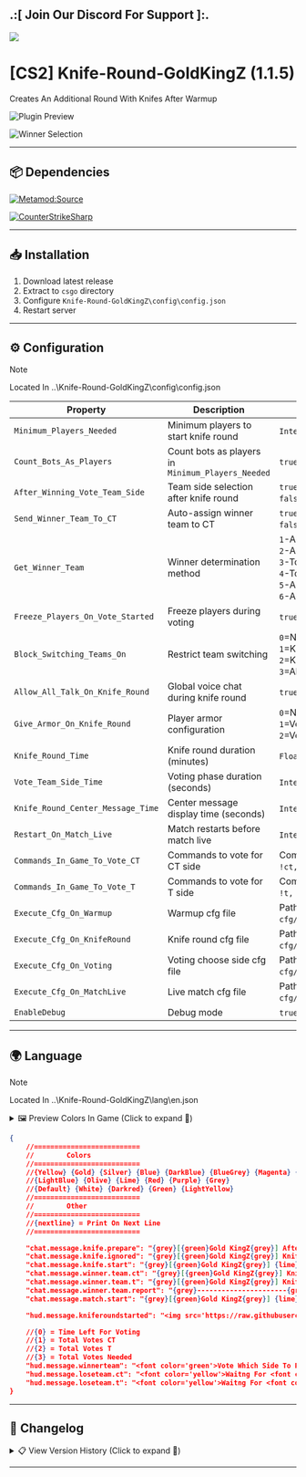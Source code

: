 ## .:[ Join Our Discord For Support ]:.

<a href="https://discord.com/invite/U7AuQhu"><img src="https://discord.com/api/guilds/651838917687115806/widget.png?style=banner2"></a>

# [CS2] Knife-Round-GoldKingZ (1.1.5)

Creates An Additional Round With Knifes After Warmup

![Plugin Preview](https://github.com/oqyh/cs2-Knife-Round-GoldKingZ/assets/48490385/83968ac0-896c-40b1-8c59-602bc6962b01)

![Winner Selection](https://github.com/oqyh/cs2-Knife-Round-GoldKingZ/assets/48490385/fb2465cb-778f-4341-b633-8fa07d162b2a)

---

## 📦 Dependencies
[![Metamod:Source](https://img.shields.io/badge/Metamod:Source-2.x-2d2d2d?logo=sourceengine)](https://www.sourcemm.net/downloads.php?branch=dev)

[![CounterStrikeSharp](https://img.shields.io/badge/CounterStrikeSharp-83358F)](https://github.com/roflmuffin/CounterStrikeSharp)

---

## 📥 Installation

1. Download latest release
2. Extract to `csgo` directory
3. Configure `Knife-Round-GoldKingZ\config\config.json`
4. Restart server

---

## ⚙️ Configuration

> [!NOTE]
> Located In ..\Knife-Round-GoldKingZ\config\config.json                                           
>

| Property | Description | Values | Required |  
|----------|-------------|--------|----------|  
| `Minimum_Players_Needed` | Minimum players to start knife round | `Integer` (e.g., `5`) | - |  
| `Count_Bots_As_Players` | Count bots as players in `Minimum_Players_Needed` | `true`/`false` | - |  
| `After_Winning_Vote_Team_Side` | Team side selection after knife round |  `true` = Vote<br>`false` = Auto-assign | - |  
| `Send_Winner_Team_To_CT` | Auto-assign winner team to CT | `true` = Force CT<br>`false` = Keep original side | `After_Winning_Vote_Team_Side=false` |  
| `Get_Winner_Team` | Winner determination method | `1`-Alive players (CT if tie)<br>`2`-Alive players (T if tie)<br>`3`-Total health (CT if tie)<br>`4`-Total health (T if tie)<br>`5`-Alive→Health→CT<br>`6`-Alive→Health→T | - |  
| `Freeze_Players_On_Vote_Started` | Freeze players during voting | `true`/`false` | `After_Winning_Vote_Team_Side=true` |  
| `Block_Switching_Teams_On` | Restrict team switching | `0`=Never<br>`1`=Knife round<br>`2`=Knife+Voting<br>`3`=All phases | - |  
| `Allow_All_Talk_On_Knife_Round` | Global voice chat during knife round | `true`/`false` | - |  
| `Give_Armor_On_Knife_Round` | Player armor configuration | `0`=No armor<br>`1`=Vest<br>`2`=Vest + Helmet | - |  
| `Knife_Round_Time` | Knife round duration (minutes) | `Float` (e.g., `1.0`) | - |  
| `Vote_Team_Side_Time` | Voting phase duration (seconds) | `Integer` (e.g., `20`) | `After_Winning_Vote_Team_Side=true` |  
| `Knife_Round_Center_Message_Time` | Center message display time (seconds) | `Integer` (e.g., `5`) | - |  
| `Restart_On_Match_Live` | Match restarts before match live | `Integer` (e.g., `1`) | - |  
| `Commands_In_Game_To_Vote_CT` | Commands to vote for CT side | Comma-separated (e.g., `!ct, !stay`) | `After_Winning_Vote_Team_Side=true` |  
| `Commands_In_Game_To_Vote_T` | Commands to vote for T side | Comma-separated (e.g., `!t, !switch`) | `After_Winning_Vote_Team_Side=true` |  
| `Execute_Cfg_On_Warmup` | Warmup cfg file | Path (e.g., `cfg/KnifeRound/Warmup.cfg`) | - |  
| `Execute_Cfg_On_KnifeRound` | Knife round cfg file | Path (e.g., `cfg/KnifeRound/Knife.cfg`) | - |  
| `Execute_Cfg_On_Voting` | Voting choose side cfg file | Path (e.g., `cfg/KnifeRound/Vote.cfg`) | - |  
| `Execute_Cfg_On_MatchLive` | Live match cfg file | Path (e.g., `cfg/KnifeRound/Live.cfg`) | - |  
| `EnableDebug` | Debug mode | `true`/`false` | - |  


---

## 🌍 Language

> [!NOTE]
> Located In ..\Knife-Round-GoldKingZ\lang\en.json                                           
>

<details>
<summary>🖼️ Preview Colors In Game (Click to expand 🔽)</summary>

![Color Preview](https://github.com/oqyh/cs2-Game-Manager/assets/48490385/3df7caa9-34a7-47da-94aa-8d682f59e85d)
</details>

```json
{
	//==========================
	//        Colors
	//==========================
	//{Yellow} {Gold} {Silver} {Blue} {DarkBlue} {BlueGrey} {Magenta} {LightRed}
	//{LightBlue} {Olive} {Lime} {Red} {Purple} {Grey}
	//{Default} {White} {Darkred} {Green} {LightYellow}
	//==========================
	//        Other
	//==========================
	//{nextline} = Print On Next Line
	//==========================

	"chat.message.knife.prepare": "{grey}[{green}Gold KingZ{grey}] After WarmUp Knife Round Will Start {green}Winner {grey}Choose Team Side",
	"chat.message.knife.ignored": "{grey}[{green}Gold KingZ{grey}] Knife Round Ignored Less Players [{green}{0} {grey}/ {green}{1} {grey}Needed{grey}]",
	"chat.message.knife.start": "{grey}[{green}Gold KingZ{grey}] {lime}Knife Round! {nextline} {grey}[{green}Gold KingZ{grey}] {lime}Knife Round! {nextline} {grey}[{green}Gold KingZ{grey}] {lime}Knife Round!",
	"chat.message.winner.team.ct": "{grey}[{green}Gold KingZ{grey}] Knife Round End Winner Team {darkblue}CounterTerrorist",
	"chat.message.winner.team.t": "{grey}[{green}Gold KingZ{grey}] Knife Round End Winner Team {darkred}Terrorist",
	"chat.message.winner.team.report": "{grey}----------------------{green}[Reports]{grey}---------------------- {nextline} {grey}{darkblue}[CounterTerrorist] {nextline} {grey}Total Alive Players: {yellow}{0} {grey}| Total Healths: {yellow}{1} {nextline} {grey}{darkred}[Terrorist] {nextline} {grey}Total Alive Players: {yellow}{2} {grey}| Total Healths: {yellow}{3} {nextline} {grey}-------------------------------------------------------",
	"chat.message.match.start": "{grey}[{green}Gold KingZ{grey}] {lime}Match Live! {nextline} {grey}[{green}Gold KingZ{grey}] {lime}Match Live! {nextline} {grey}[{green}Gold KingZ{grey}] {lime}Match Live!",

	"hud.message.kniferoundstarted": "<img src='https://raw.githubusercontent.com/oqyh/cs2-Knife-Round-GoldKingZ/main/Resources/knifeleft.png' class=''> <font color='orange'>Knife Round <img src='https://raw.githubusercontent.com/oqyh/cs2-Knife-Round-GoldKingZ/main/Resources/kniferight.png' class=''> <br> <br> <font color='blueviolet'>Winner Will Choose Team Side </font>",

	//{0} = Time Left For Voting 
	//{1} = Total Votes CT
	//{2} = Total Votes T
	//{3} = Total Votes Needed
	"hud.message.winnerteam": "<font color='green'>Vote Which Side To Pick <br> <font color='darkred'> = Time Left To Vote: {0} Secs = <br> <font color='yellow'>!ct <font color='grey'>To Vote CT Side Team <br> <font color='yellow'>!t <font color='grey'>To Vote T Side Team <br> <font color='grey'>Votes On <img src='https://raw.githubusercontent.com/oqyh/cs2-Knife-Round-GoldKingZ/main/Resources/ctimg.png' class=''> <font color='green'>[{1} <font color='grey'>/ <font color='green'>{3}] <br> <font color='grey'>Votes On <img src='https://raw.githubusercontent.com/oqyh/cs2-Knife-Round-GoldKingZ/main/Resources/timg.png' class=''> <font color='green'>[{2} <font color='grey'>/ <font color='green'>{3}] </font>",
	"hud.message.loseteam.ct": "<font color='yellow'>Waitng For <font color='red'>T's <font color='yellow'>To Vote <br> <font color='darkred'> = Time Left To Vote: {0} Secs = </font>",
	"hud.message.loseteam.t": "<font color='yellow'>Waitng For <font color='RoyalBlue'>CT's <font color='yellow'>To Vote <br> <font color='darkred'> = Time Left To Vote: {0} Secs = </font>"
}
```

---

## 📜 Changelog

<details>
<summary>📋 View Version History (Click to expand 🔽)</summary>

### [1.1.5]
- Fix Center Bug Duplicated
- Fix Swap Teams Bug
- Fix EnableDebug


### [1.1.4]
- Rework Plugin
- Fix Knife Round Crash
- Fix Method Dropping Weapons
- Fix Give Armor On Knife Round
- Fix After_Winning_Vote_Team_Side
- Fix/Added FallBack Knife Round If Warmup Start Again 
- Added Send_Winner_Team_To_CT
- Added Get_Winner_Team
- Added Block_Switching_Teams_On 3 Modes
- Added Execute_Cfg_On_Warmup
- Added Execute_Cfg_On_KnifeRound
- Added Execute_Cfg_On_Voting
- Added Execute_Cfg_On_MatchLive
- Added EnableDebug
- Added In config.json info on each what it do
- Added In lang "chat.message.knife.prepare"
- Added In lang "chat.message.winner.team.ct"
- Added In lang "chat.message.winner.team.t"
- Added In lang "chat.message.winner.team.report"

### [1.1.3]
- Rework On Less MinimumPlayers (Removed Restart)

### [1.1.2]
- Fix Plugin Will Stop Working On Next Map

### [1.1.1]
- Added MinimumPlayersToEnableKnifePlugin
- Added CountBotsAsPlayers
- Added Lang chat.message.knife.ignored 

### [1.1.0]
- Upgrade Net.7 To Net.8
- Rework Knife-Round Plugin
- Added EnableVoteTeamSideAfterWinning
- Added CommandsInGameToVoteCT
- Added CommandsInGameToVoteT
- Added Lang chat.message.knife.start
- Added Lang chat.message.match.start
- Fix Remove Weapons
- Fix FreezePlayersOnVoteStarted
- Fix Lang HUD 

### [1.0.9]
- Fix Some Bugs
- Added {19}IMAGE URL{20}

### [1.0.8]
- Fix Some Bugs
- Fix Exploit Drop Gun Before Strip
- Fix [Lunix] KnifeRoundTimer Carry To All Rounds

### [1.0.7]
- Fix Some Bugs
- Fix Remove Gloves
- Fix Remove Knifes

### [1.0.6]
- Fix Some Bugs
- Added GiveArmorOnKnifeRound

### [1.0.5]
- Fix Some Bugs
- Fix Windows Crash
- Remove mp_force_pick_time

### [1.0.4]
- Fix Some Bugs
- Rework Knife Round For Better
- Added "AfterWinningRestartXTimes"

### [1.0.3]
- Fix Some Bugs
- Fix Exploit Reconnect Spawn With Gun

### [1.0.2]
- Fix Some Bugs
- Fix Exploit Droping Gun Before Round Start
- Fix Exploit Late Join To Spawn With Gun
- Fix Timer Carry 0 Timer to Next Map
- Fix Team Winner Counting
- Remove HLTV from Counting

### [1.0.1]
- Fix Crash
- Fix Some Bugs
- Fix When Timer Hit 0 With No Vote Will Skip
- Added "MessageKnifeStartTimer"
- Added Multiple Languages

### [1.0.0]
- Initial Release

</details>

---
